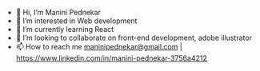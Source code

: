 - 👋 Hi, I’m Manini Pednekar
- 👀 I’m interested in Web development
- 🌱 I’m currently learning React
- 💞️ I’m looking to collaborate on front-end development, adobe illustrator
- 📫 How to reach me maninipednekar@gmail.com | https://www.linkedin.com/in/manini-pednekar-3756a4212


<!---
Maninisp/Maninisp is a ✨ special ✨ repository because its `README.md` (this file) appears on your GitHub profile.
You can click the Preview link to take a look at your changes.
--->
